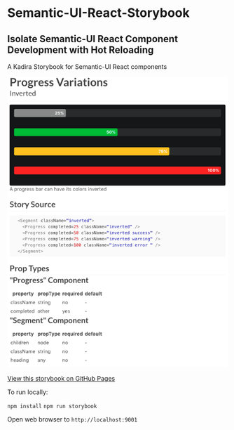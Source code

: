 # Semantic-UI-React-Storybook
## Isolate Semantic-UI React Component Development with Hot Reloading

A Kadira Storybook for Semantic-UI React components

![Semantic-UI React Storybook Screenshot](docs/progress_demo.png)

[View this storybook on GitHub Pages](https://white-rabbit-japan.github.io/Semantic-UI-React-Storybook)


To run locally:

`npm install`
`npm run storybook`

Open web browser to `http://localhost:9001`
